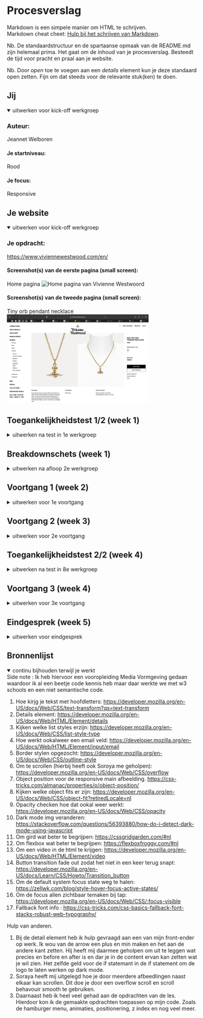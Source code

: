 # Procesverslag
Markdown is een simpele manier om HTML te schrijven.  
Markdown cheat cheet: [Hulp bij het schrijven van Markdown](https://github.com/adam-p/markdown-here/wiki/Markdown-Cheatsheet).

Nb. De standaardstructuur en de spartaanse opmaak van de README.md zijn helemaal prima. Het gaat om de inhoud van je procesverslag. Besteedt de tijd voor pracht en praal aan je website.

Nb. Door *open* toe te voegen aan een *details* element kun je deze standaard open zetten. Fijn om dat steeds voor de relevante stuk(ken) te doen.





## Jij

<details open>
  <summary>uitwerken voor kick-off werkgroep</summary>

  ### Auteur:
  Jeannet Welboren

  #### Je startniveau:
  Rood

  #### Je focus:
  Responsive
 
</details>





## Je website

<details open>
  <summary>uitwerken voor kick-off werkgroep</summary>

  ### Je opdracht:
  https://www.viviennewestwood.com/en/

  #### Screenshot(s) van de eerste pagina (small screen): 
  Home pagina 
  <img src="readme-images/vw.png" width="375px" alt="Home pagina van Vivienne Westwoord">

  #### Screenshot(s) van de tweede pagina (small screen):
  Tiny orb pendant necklace 
  <img src="readme-images/necklace.png" width="375px" alt="Tiny orb pendant necklace">
 
</details>



## Toegankelijkheidstest 1/2 (week 1)

<details>
  <summary>uitwerken na test in 1e werkgroep</summary>

  ### Bevindingen
  Lijst met je bevindingen die in de test naar voren kwamen:
  Wat mij opviel was dat de website van Vivienne Westwood niet gebruiks vriendelijk is voor mensen met 
  een beperking. De screen readers pakken hele rare dingen op, de focus state is amper zichtbaar en door de 
  site heen tappen is een drama.

  #### Screenreader
  <img src="readme-images/headings.jpg" width="250px" alt="Heading lijst van Vivienne Westwood">

  De site van Vivienne Westwood is niet gemaakt voor een screen reader. Het pakte ook elementemn op axhter een  
  afbeelding die niet eens aanwezig waren en dat maakt het heel ongebruiksvriendelijk. De headings zijn steeds het
  zelfde en worden herhaald. Daarnaast kloppen niet alle linkjes die worden weergeven door de
  screen reader en worden ze ook herhaald. 

  <img src="readme-images/linkjes.jpg" width="250px" alt="Linkjes lijst van Vivienne Westwood">

  Hoe dit opgelost zou worden is door goed aan te geven wat de headings zijn in de code.
  Ook kan er gekeken worden naar het gebruik van linkjes en die duidelijker maken voor de mensen
  die een screenreader gebruiken.


  #### Muis en Toetsenbord 
  <img src="readme-images/focus-button.gif" width="250px" alt="Testen met tab">

  De Vivienne Westwood site is behoorlijk slecht te navigeren met tabs. 
  Je zou verwachten van een duur merk dat ze daar wel wat mee zouden doen aangezien er genoeg
  budget voor is. Maar de focus state is voor 99% van de tijd niet zichtbaar. Alleen bij een button heb
  ik heb gezien en die is ook slecht gedesigned. 
  
  Hoe dit opgelost zou kunnen worden is door een goede focusstate te kunnen designen die 
  duidelijk aanwezig is en alles pakt wat nodig is.


  #### Motoriek (shocks, elastiekjes)
  <img src="readme-images/shocks.gif" width="250px" alt="Testen met shocks">

  De site navigeren met de Spasmes parkinson simulator was interessant. Ik heb Soraya door mijn site heen laten navigeren en je merkte dat zij perongeluk steeds een hele sectie door scrolde. Ook heeft ze moeite met het aanklikken van de kleine linkjes. "Het lukt maar moeilijk".

  Daarnaast heeft Soraya ook met elestiekjes gerpobeerd om door mijn site heen te lopen en het was eerst even zoeken hoe ze haar mobiel vast moest houden. Voor de rest verliep het navigeren van de site best wel goed alleen zijn sommige linkjes wel heel klein en dat maakte het lastiger.

  Wat er aan de site zou kunnen veranderen is om sommige linkjes wat groter te maken zodat die makkelijker klikbaar zijn aangezien sommige heel klein zijn. Het is best een minimalistische website.


  #### Visueel (brillen, contrast, kleurenblind, dark/light). 
  <img src="readme-images/bril.gif" width="250px" alt="Tesen met bril">

  Soraya heeft ook mijn site getest met een central field loss bril. Hieruit is gebleken dat zij de bovenkant van de pagina wel kon zien maar de onderkant niet. Hierdoor had ze moeite met het zien wat er volgt. 

  Daarnaast heb ik de site ook nog getest met de kleurenblindheid functies van Chrome. Daaruit kwam dat de site daar goed rekening mee houdt. Het contrast is hoog genoeg en er is duidelijk verschil tussen alle elementen. Voornamelijk omdat er zwart en wit wordt gebruikt en alleen in de afbeeldingen echt kleur zit.

  Wat er verbeterd zou kunnen worden is om op mobiel duidelijer te maken wat bij wat hoort. Dus dat je duidelijk de heading ziet staat.
</details>



## Breakdownschets (week 1)

<details>
  <summary>uitwerken na afloop 2e werkgroep</summary>

  ### de hele pagina: 
  <img src="readme-images/breakdown.jpg" width="375px" alt="breakdown van de hele pagina">

  ### dynamisch deel (bijv menu): 
  <img src="readme-images/breakdown-menu.jpg" width="375px" alt="breakdown van een dynamisch deel">

  ### wellicht nog een dynamisch deel (bijv filter): 
  <img src="readme-images/details-breakdown.jpg" width="375px" alt="breakdown van nog een dynamisch deel">

</details>





## Voortgang 1 (week 2)

<details>
  <summary>uitwerken voor 1e voortgang</summary>

  ### Stand van zaken
  Dit ging goed:
  De meeste opdrachten zijn wel soepel verlopen en als ik ergens tegaan liep kon ik het vaak ook zelfn oplossen. 
  De Flexbox froggy en grid garden zijn bij mij helemaal gelukt en ik vind dat ook een fijne manier om code te leren. 


  Dit vond ik lastig:
  De meeste stukken van de code ging best goed. Allen had ik probelemen met de grid cards oefening. Toen in die voor het eerst dee pakte die mijn grid niet en toen Vasilisis het voor dee in de klas had ik precies de zelfde code gebruikt dus er was wat met mijn code pen aan de hand.Verder heb ik nog geen code geschreven voor mijn eoigen website omdat ik een beetje achterloop vanwege een drukke agenda maar ik zorg dat ik volgende week goed op weg ben.

  ### Agenda voor meeting
  samen met je groepje opstellen

  | Sasja                                       | Jeannet              | Mischa              | Naim   |
  | ---                                         | ---                  | ---                 | ---    |
  | Hamburger menu als scherm klein genoeg is   | Dynamische breakdown | Witruimte website   | ...    |
  | Wanneer flexbox,grid of position  gebruiken | Video in readme      | ...                 | ...    |
  |                                             | ...                  | ...                 | ...    |


  ### Verslag van meeting
  hier na afloop snel de uitkomsten van de meeting vastleggen

  - Detail element gebruiken voor een uitklapbaar item inplaats van een A.
  - Hamburger menu door java script, krijgen we later uitleg van in de les.
  - Gifjes gebruiken inplaats van video's en anders een youtube linkje.

</details>





## Voortgang 2 (week 3)

<details>
  <summary>uitwerken voor 2e voortgang</summary>

  ### Stand van zaken
  Wat ging goed:
  Deze week had ik een goede start gemaakt met code. Mijn eerste pagina is bijna helemaal af. 
  Liep niet tegen heel veel dingen aan maar het was gewoon even opstarten en daarna ging de rest van zelf best aardig goed!
  Alles moet wel nog responsive worden maar dat doe ik pas als de andere pagina ook klaar is.

  Dit vond ik lastig:
  javascript. Ik heb daar nog steeds moeite mee om die te snappen. Het koste me heel veel moeite om bij de hamburger menu goed door te krijgen
  wat ik nou precies moest doen. Maar uiteindelijk na een beetje hulp van een collega van mij op werk ben ik eruit gekomen. 
  Het drong niet tot me door dat iets een class was in de css waardoor ik helemaal in de war raakte.

  ### Agenda voor meeting
  samen met je groepje opstellen

  | Jeannet                                 | Sasja                                                              | Misha                                | Naim |
  | ---                                     | ---                                                                | ---                                  | ---  |
  | Header scrollen dat die kleiner wordt   | lijnen tussen sommige stukken                                      | 2 p's onderelkaar                    | ...  |
  | Fixed header gaat achter content door   | Stukken in het midden krijgen, ook als het scherm groter word      | Een deel van de foto zichtbaar maken | ...  |
  | Hamburgermenu het logo & cart zien      | plaatje met tekst onder elkaar, maar als het scherm groot genoeg   | Iets met de LI                       | ...  |
  | Index opnieuw upgeload maar oude versie | is dat dan het plaatje en de tekst naar elkaar staan               | ...                                  | ...  |


  ### Verslag van meeting
  hier na afloop snel de uitkomsten van de meeting vastleggen

  - Header kan met een on scroll in java kleiner worden. Maar dat pas doen als ik veel tijd over heb.
  - Door een z-index te zetten op de header gaat de content er niet overheen.
  - Het hoeft niet pixel perfect te zijn. Hamburgermenu ziet er goed uit. 
  - Met githun kan het en uur duren voordat het daar is upgeload.

  Feedback van anderen wat ik ook kan gebruiken:
  - margin-left & right auto om alles goed in het midden te krijgen met schalen.
  - je mag 2 apparte p's onder elkaar zetten.
  - Object fit cover om ervoor te zorgen dat maar een deel van de afbeelding zichtbaar wordt.


</details>





## Toegankelijkheidstest 2/2 (week 4)

<details>
  <summary>uitwerken na test in 8e werkgroep</summary>

  ### Bevindingen
  Lijst met je bevindingen die in de test naar voren kwamen (geef ook aan wat er verbeterd is):
  Wat mij is opgevallen is dat mijn versie van de site een stuk beter te navigeren is dan de huidige site. 
  De huidige site heeft ook geen focus state waardoor het heel moielijk te zien is waar je precies bent. 
  Ook is mij opgevallen dat ik door alle alt tags heen moet lopen om te kijken hoe ik die kan verbeteren.
  In het algemeen had mijn testeer (Koen) niet heel veel problemen.


  #### Screenreader
  Toen Koen met de screenreader door mijn site heen ging gebeurde er wat raars met mijn winkelwagen. 
  Daarnaast hebben de images bij Featured products nog geen goede alttekst.
  Bij accessoires kwam ineens het woordt "hoofd" in beeld bij de screenreader.
  Het "find us in" stukje in de footer heeft om een of andere reden 9 onderdelen waar het doorheen gaat.

  Hoe dit opgelost zou kunnen worden is door te kijken of er misschien een fout staat in mijn code bij het winkelmandje.
  Ook ga ik door de html heen lopen om alle alt tags een goede beschrijving te geven.
  Waarom het woordt "hoofd" nou boven kwam zou ik niet weten.
  En ik ga kijken in de code of ik iets kan vinden waarom de Li niet goed wordt gepakt door de screen reader.
  

  #### Muis en Toetsenbord 
  Door de site heen tabben gaat best goed. Het pakt de goede volgorde en slaat geen linkjes over. Alleen is er nog geen mooie focus state.

  Hoe dit opgelost zou kunnen worden is door de focus state een goed design te geven.


  #### Motoriek (shocks, elastiekjes)
  Door de site heen lopen met de elastiekjes en de shochks ging eigenlijk best goed.
  Koen had daar niet echt problemen mee gelukkig. Ook niet bij de mobile versie met de elastiekjes.
  Alles was voor hem groot genoeg om te klikken en er zat genoeg ruimte eromheen.


  #### Visueel (brillen, contrast, kleurenblind, dark/light). 
  Hier korte omschrijving (met indien nodig afbeeldingen)
  Koen heeft mijn site gestest met een wazige bril. Hierdoor zag hij het contrast goed van de site. 
  Dat komt ook omdat het allemaal zwart en wit is en de afbeeldingen eigenlijk alleen echt kleur hebben.
  Dus in dat geval gaat het goed en hoeft er niet iets verbetered te worden. Daarnaast is alles ook goed zichtbaar bij de kleurenblind modes.
</details>





## Voortgang 3 (week 4)

<details>
  <summary>uitwerken voor 3e voortgang</summary>

  ### Stand van zaken
  Wat ging goed:
  Ik heb de 2e pagina ook helemaalk af gekregen en had een grote start gemaakt om alles responsive te krijgen. 
  Het was even spelen om de goede breakpoints te vinden zodat mijn site mooi gaat schalen maar dat is goed komen.

  Dit vond ik lastig:
  Waar ik heel veel moeite mee had was om de "necklace" pagina goed responsive te maken. Voornamnelijk het eerste gedeelte met de afbeelding, 
  buy now en de details. 

  ### Agenda voor meeting
  samen met je groepje opstellen

  | Jeannet                                           | Sasja                | Mischa               | Naim |
  | ---                                               | ---                  | ---                  | ---  |
  | Hoe verander je img/svg bij dark mode?            | vraag vergeten :(    | vraag vergeten  :(   | -     |
  | A bij eerste section gaat er niet overheen        | vraag vergeten :(    | vraag vergeten  :(   | -     |
  | Waarom lijnen mijn Socials en tekst niet ?        | vraag vergeten :(    | ...                  | ...   |
  | Is mijn css duidelijk en moet je alles anoteren?  | ...                  | ...                  | ...   |
  | Hoe geef je een img een hover?                    | ...                  | ...                  | ...   |


  ### Verslag van meeting
  hier na afloop snel de uitkomsten van de meeting vastleggen

  - Sasja (student assistent) heeft mij een java script gegeven waardoor je aangeeft als de gebruiker dark mode heeft staan dan pakt die het wite logo en zo niet dan het normale logo.
  - Ik moest op a een display-block zetten om het bij die te fixen. Bij de andere A elementen doet die wel normaal.
  - Ik moest aan de footer UL een align-items: center doen en niet een start.
  - Er werd gezegt dat ik mijn css duidelijk is en netter dan bij de meeste studenten. En ik hoef niet alles te anoteren alleen bij onderdelen die niet van zelf spreken zijn.
  - Ik had zelf al een hover geprobeerd met een opacity maar er werd mij ook aangeraden om scale en een stransition erop te zetten.

</details>





## Eindgesprek (week 5)

<details>
  <summary>uitwerken voor eindgesprek</summary>

  ### Je uitkomst - karakteristiek screenshots:
  <img src="readme-images/uitkomst.png" width="375px" alt="uitkomst viviene westwood website">


  ### Dit ging goed/Heb ik geleerd: 
  Wat bij mij goed ging was het maken van de website. Ik vind het ook echt leuk om te doen ookal heb ik zo nu en dan wel dingen waar
  ik tegen aann loop. Maar meestal kom ik er zels wel uit. En als het mij echt niet lukt vraag ik om hulp.
  Het was voor mij ook weer even opfrissen hoe de css precies inelkaar zit qua hoe kan je ookal weer een P stylen, maar daar kwam ik snel weer achter!
  Ik ben erg tevreden over mijn eindresultaat. En was op het begin iets te pixel perfect maar dat heb ik proberen los te laten.
  Verder vind ik het heel gaaf om te zien dat je met een paar regeltjes code al iets heel gaaf kan maken en ik vind het jammmer dat dit blok zo kort is
  want ik zou er graag meer tijd in willen stoppen en het beter willen leren :)

  <img src="readme-images/goed.png" width="375px" alt="uitkomst viviene westwood website">

  Wat ik heb geleerd is om een semantische code te schrijven zonder echt classes & id's te gebruiken terwijl ik eerst dacht dat het zo goed als onmogelijk zou zijn.
  Ook ben ik javascript iets meer gaan leren te begrijpen maar niet heel veel. Ik dacht eerst dat een dark mode in elkaar zetten heel veel javascript zou zijn maar dat valt echt reuze mee! Ik heb het puur gebruikt om iconen om te kleuren als dark mode aan staat. Het zelfde geld voor de producten slider waar je een on-scroll voor nodig hebt. Ik had daar ook verwacht dat het veel javascript zou zijn. Ook ben ik grid meer gaan begrijpen en hoe dat allemaal in elkaar zit. Het is voor mij soms nog een beetje verwarrend maar ik vind het wel echt een handige manier. Ook wist ik niet dat focus state eigenlijk een ding was en dat zoveel website's niet gebruiksvriendelijk zijn voor mensen met een beperking. Daar sta ik nogsteeds verbaasd over.


  <img src="readme-images/dummy-plaatje.jpg" width="375px" alt="top">


  ### Dit was lastig/Is niet gelukt:
  Wat me niet gelukt is zijn de lazer stralen omdat ik niet precies weet hoe ik die zou moeten maken.
  Daarnaast wou ik ook nog een onscroll toevoegen voor de header en bij de shopping bag een 1 toevoegen als je pp add to bag klikt maar ik heb moeite met javascript.
  Dus ik dacht van ik kan het wel doen maar dan kan ik het niet uitleggen wat er precies staat dus ik laat het voor deze keer zitten en verdiep ik me hopelijk tijdens
  mijn stage erop. Ook weet ik niet wat er nou precies aan de hand is met de LI in de footer. Waarom die 9 items pakt en niet 4 dus dat zou ik wel graag willen aanpassen
  maar ik weet niet hoe.

  <img src="readme-images/footer-list.png" width="375px" alt="bummer">
</details>





## Bronnenlijst

<details open>
  <summary>continu bijhouden terwijl je werkt</summary>
  Side note : Ik heb hiervoor een vooropleiding Media Vormgeving gedaan waardoor ik al een beetje code kennis heb maar daar werkte we met w3 schools en een niet semantische code.

  1. Hoe kirjg je tekst met hoofdletters: https://developer.mozilla.org/en-US/docs/Web/CSS/text-transform?qs=text-transform
  2. Details element: https://developer.mozilla.org/en-US/docs/Web/HTML/Element/details
  3. Kijken welke list styles erzijn: https://developer.mozilla.org/en-US/docs/Web/CSS/list-style-type
  4. Hoe werkt ookalweer een email veld: https://developer.mozilla.org/en-US/docs/Web/HTML/Element/input/email
  5. Border stylen opgezocht: https://developer.mozilla.org/en-US/docs/Web/CSS/outline-style
  6. Om te scrollen (hierbij heeft ook Soroya me geholpen): https://developer.mozilla.org/en-US/docs/Web/CSS/overflow
  7. Object position voor de responsive main afbeelding. https://css-tricks.com/almanac/properties/o/object-position/
  8. Kijken welke object fits er zijn: https://developer.mozilla.org/en-US/docs/Web/CSS/object-fit?retiredLocale=nl
  9. Opacity checken hoe dat ookal weer werkt: https://developer.mozilla.org/en-US/docs/Web/CSS/opacity
  10. Dark mode img veranderen: https://stackoverflow.com/questions/56393880/how-do-i-detect-dark-mode-using-javascript
  11. Om gird wat beter te begrijpen: https://cssgridgarden.com/#nl
  12. Om flexbox wat beter te begrijpen: https://flexboxfroggy.com/#nl
  13. Om een video in de html te krijgen: https://developer.mozilla.org/en-US/docs/Web/HTML/Element/video
  14. Button transition fade out zodat het niet in een keer terug snapt: https://developer.mozilla.org/en-US/docs/Learn/CSS/Howto/Transition_button
  15. Om de default system focus state weg te halen: https://zellwk.com/blog/style-hover-focus-active-states/
  16. Om de focus allen zichtbaar temaken bij tap: https://developer.mozilla.org/en-US/docs/Web/CSS/:focus-visible
  17. Fallback font info : https://css-tricks.com/css-basics-fallback-font-stacks-robust-web-typography/


  Hulp van anderen.
  1. Bij de detail element heb ik hulp gevraagd aan een van mijn front-ender op werk. Ik wou van de arrow een plus en min maken en het aan de andere kant zetten. Hij heeft mij daarmee geholpen om uit te leggen wat precies en before en after is en dar je in de content ervan kan zetten wat je wil zien. Het zelfde geld voor de if statemant in de if statement om de logo te laten werken op dark mode.
  2. Soraya heeft mij uitgelegd hoe je door meerdere afbeedlingen naast elkaar kan scrollen. Dit doe je door een overflow scroll en scroll behavouir smooth te gebruiken.
  3. Daarnaast heb ik heel veel gehad aan de opdrachten van de les. Hierdoor kon ik de gemaakte opdrachten toepassen op mijn code. Zoals de hamburger menu, animaties, positionering, z index en nog veel meer.


</details>